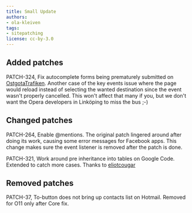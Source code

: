 ```yaml
---
title: Small Update
authors:
- ola-kleiven
tags:
- sitepatching
license: cc-by-3.0
---
```


## Added patches



PATCH-324, Fix autocomplete forms being prematurely submitted on <a href="http://www.ostgotatrafiken.se/" target="_blank">OstgotaTrafiken</a>. Another case of the key events issue where the page would reload instead of selecting the wanted destination since the event wasn&#39;t properly cancelled. This won&#39;t affect that many if you, but we don&#39;t want the Opera developers in Linköping to miss the bus ;-)

## Changed patches



PATCH-264, Enable @mentions. The original patch lingered around after doing its work, causing some error messages for Facebook apps. This change makes sure the event listener is removed after the patch is done.

PATCH-321, Work around pre inheritance into tables on Google Code. Extended to catch more cases. Thanks to <a href="http://my.opera.com/eliotcougar/" target="_blank">eliotcougar</a>

## Removed patches



PATCH-37, To-button does not bring up contacts list on Hotmail. Removed for O11 only after Core fix.
